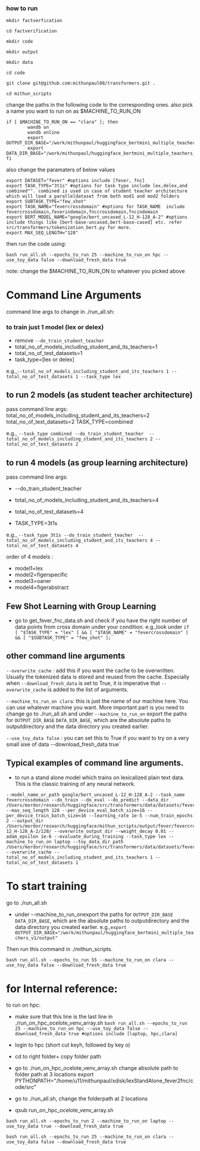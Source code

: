 ### how to run 

`mkdir factverfication`

`cd factverification`

`mkdir code`

`mkdir output`

`mkdir data`

`cd code`

`git clone git@github.com:mithunpaul08/transformers.git .`

`cd mithun_scripts`


change the paths in the following code to the corresponding ones.
also pick a name you want to run on as $MACHINE_TO_RUN_ON

```
if [ $MACHINE_TO_RUN_ON == "clara" ]; then
        wandb on
        wandb online
        export OUTPUT_DIR_BASE="/work/mithunpaul/huggingface_bertmini_multiple_teachers_v1/output"
        export DATA_DIR_BASE="/work/mithunpaul/huggingface_bertmini_multiple_teachers_v1/data"
fi

```

also change the paramaters of below values

```
export DATASET="fever" #options include [fever, fnc]
export TASK_TYPE="3t1s" #options for task type include lex,delex,and combined"". combined is used in case of student teacher architecture which will load a paralleldataset from both mod1 and mod2 folders
export SUBTASK_TYPE="few_shot"
export TASK_NAME="fevercrossdomain" #options for TASK_NAME  include fevercrossdomain,feverindomain,fnccrossdomain,fncindomain
export BERT_MODEL_NAME="google/bert_uncased_L-12_H-128_A-2" #options include things like [bert-base-uncased,bert-base-cased] etc. refer src/transformers/tokenization_bert.py for more.
export MAX_SEQ_LENGTH="128"
```

then run the code using:

`bash run_all.sh --epochs_to_run 25 --machine_to_run_on hpc --use_toy_data false --download_fresh_data true `

note: change the $MACHINE_TO_RUN_ON to whatever you picked above
# Command Line Arguments
command line args to change in ./run_all.sh:

### to train just 1 model (lex or delex)


- remove  `--do_train_student_teacher`
- total_no_of_models_including_student_and_its_teachers=1
- total_no_of_test_datasets=1
- task_type=[lex or delex]

e.g.,`--total_no_of_models_including_student_and_its_teachers 1 --total_no_of_test_datasets 1 --task_type lex`

## to run 2 models (as student teacher architecture)
pass command line args:
total_no_of_models_including_student_and_its_teachers=2
total_no_of_test_datasets=2
TASK_TYPE=combined


e.g.,
`--task_type combined --do_train_student_teacher  --total_no_of_models_including_student_and_its_teachers 2 --total_no_of_test_datasets 2`


## to run 4 models (as  group learning architecture)
pass command line args:

- --do_train_student_teacher
- total_no_of_models_including_student_and_its_teachers=4 

- total_no_of_test_datasets=4

- TASK_TYPE=3t1s


e.g.,
`--task_type 3t1s --do_train_student_teacher  --total_no_of_models_including_student_and_its_teachers 4 --total_no_of_test_datasets 4`

order of 4 models : 

- model1=lex
- model2=figerspecific
- model3=oaner
- model4=figerabstract

## Few Shot Learning with Group Learning
- go to get_fever_fnc_data.sh and check if you have the right number of data points from cross domain
under your condition. 
e.g.,look under
`if [ "$TASK_TYPE" = "lex" ] && [ "$TASK_NAME" = "fevercrossdomain" ] && [ "$SUBTASK_TYPE" = "few_shot" ];`



## other command line arguments

`--overwrite_cache` : add this if you want the cache to be overwritten. Usually the 
tokenized data is stored and reused from the cache. Especially when `--download_fresh_data` is set
to True, it is imperative that `--overwrite_cache` is added to the list of arguments.

`--machine_to_run_on clara`: this is just the name of our machine here. You can use whatever machine you want. More important part is you need to change
go to ./run_all.sh and under `--machine_to_run_on` export the paths for `OUTPUT_DIR_BASE` `DATA_DIR_BASE`, which 
are the absolute paths to outputdirectory and the data directory you created earlier.


`--use_toy_data false` : you can set this to True if you want to try on a very small sixe of data 
 --download_fresh_data true`




## Typical examples of command line arguments. 

- to run a stand alone model which trains on lexicalized plain text data. This is the classic training of any neural network. 

```
--model_name_or_path google/bert_uncased_L-12_H-128_A-2 --task_name fevercrossdomain --do_train --do_eval --do_predict --data_dir /Users/mordor/research/huggingface/src/transformers/data/datasets/fever/fevercrossdomain/lex/toydata/ --max_seq_length 128 --per_device_eval_batch_size=16 --per_device_train_batch_size=16 --learning_rate 1e-5 --num_train_epochs 2 --output_dir /Users/mordor/research/huggingface/mithun_scripts/output/fever/fevercrossdomain/lex/google/bert_uncased_L-12_H-128_A-2/128/ --overwrite_output_dir --weight_decay 0.01 --adam_epsilon 1e-6 --evaluate_during_training --task_type lex --machine_to_run_on laptop --toy_data_dir_path /Users/mordor/research/huggingface/src/transformers/data/datasets/fever/fevercrossdomain/lex/toydata/ --overwrite_cache --total_no_of_models_including_student_and_its_teachers 1 --total_no_of_test_datasets 1

```

# To start training

go to ./run_all.sh
- under --machine_to_run_onexport the paths for `OUTPUT_DIR_BASE` `DATA_DIR_BASE`, which 
are the absolute paths to outputdirectory and the data directory you created earlier.
e.g.,`export OUTPUT_DIR_BASE="/work/mithunpaul/huggingface_bertmini_multiple_teachers_v1/output"`

Then run this command in ./mithun_scripts. 

`bash run_all.sh --epochs_to_run 55 --machine_to_run_on clara --use_toy_data false --download_fresh_data true`

  
# for Internal reference:

to run on hpc:

- make sure that this line is the last line in ./run_on_hpc_ocelote_venv_array.sh
`bash run_all.sh --epochs_to_run 25 --machine_to_run_on hpc --use_toy_data false --download_fresh_data true #options include [laptop, hpc,clara]`

- login to hpc (short cut keyh, followed by key o)
- cd to right folder+ copy folder path

- go to ./run_on_hpc_ocelote_venv_array.sh change absolute path to folder path at 3 locations
export PYTHONPATH="/home/u11/mithunpaul/xdisk/lexStandAlone_fever2fnc/code/src"

- go to ./run_all.sh, change the folderpath at 2 locations

- qsub run_on_hpc_ocelote_venv_array.sh 

`bash run_all.sh --epochs_to_run 2 --machine_to_run_on laptop --use_toy_data true --download_fresh_data true`


`bash run_all.sh --epochs_to_run 25 --machine_to_run_on clara --use_toy_data false --download_fresh_data true`